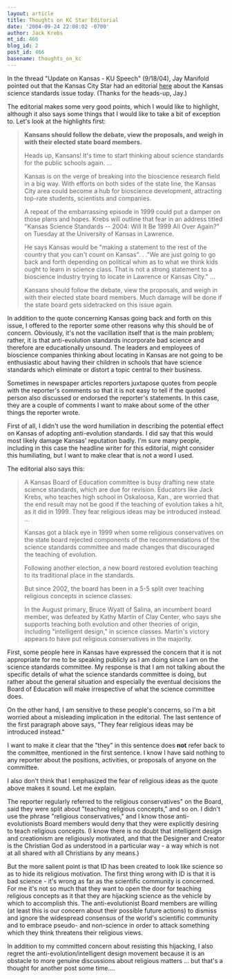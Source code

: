 ```yaml
---
layout: article
title: Thoughts on KC Star Editorial
date: '2004-09-24 22:08:02 -0700'
author: Jack Krebs
mt_id: 466
blog_id: 2
post_id: 466
basename: thoughts_on_kc
---
```

In the thread "Update on Kansas - KU Speech" (9/18/04), Jay Manifold pointed out that the Kansas City Star had an editorial [here](http://www.kansascity.com/mld/kansascitystar/news/opinion/9743970.htm) about the Kansas science standards issue today.  (Thanks for the heads-up, Jay.)

The editorial makes some very good points, which I would like to highlight, although it also says some things that I would like to take a bit of exception to.  Let's look at the highlights first:

> **Kansans should follow the debate, view the proposals, and weigh in with their elected state board members.**
> 
> Heads up, Kansans! It's time to start thinking about science standards for the public schools again. ...
> 
> Kansas is on the verge of breaking into the bioscience research field in a big way. With efforts on both sides of the state line, the Kansas City area could become a hub for bioscience development, attracting top-rate students, scientists and companies.
> 
> A repeat of the embarrassing episode in 1999 could put a damper on those plans and hopes. Krebs will outline that fear in an address titled "Kansas Science Standards -- 2004: Will It Be 1999 All Over Again?" on Tuesday at the University of Kansas in Lawrence.
> 
> He says Kansas would be "making a statement to the rest of the country that you can't count on Kansas". . ."We are just going to go back and forth depending on political whim as to what we think kids ought to learn in science class. That is not a strong statement to a bioscience industry trying to locate in Lawrence or Kansas City." ...
> 
> Kansans should follow the debate, view the proposals, and weigh in with their elected state board members. Much damage will be done if the state board gets sidetracked on this issue again.

In addition to the quote concerning Kansas going back and forth on this issue, I offered to the reporter some other reasons why this should be of concern.  Obviously, it's not the vacillation itself that is the main problem; rather, it is that anti-evolution standards incorporate bad science and therefore are educationally unsound.  The leaders and employees of bioscience companies thinking about locating in Kansas are not going to be enthusiastic about having their children in schools that have science standards which eliminate or distort a topic central to their business.

Sometimes in newspaper articles reporters juxtapose quotes from people with the reporter's comments so that it is not easy to tell if the quoted person also discussed or endorsed the reporter's statements.  In this case, they are a couple of comments I want to make about some of the other things the reporter wrote.

First of all, I didn't use the word humiliation in describing the potential effect on Kansas of adopting anti-evolution standards.  I did say that this would most likely damage Kansas' reputation badly.  I'm sure many people, including in this case the headline writer for this editorial, might consider this humiliating, but I want to make clear that is not a word I used.

The editorial also says this:

> A Kansas Board of Education committee is busy drafting new state science standards, which are due for revision. Educators like Jack Krebs, who teaches high school in Oskaloosa, Kan., are worried that the end result may not be good if the teaching of evolution takes a hit, as it did in 1999. They fear religious ideas may be introduced instead. ...
> 
> Kansas got a black eye in 1999 when some religious conservatives on the state board rejected components of the recommendations of the science standards committee and made changes that discouraged the teaching of evolution.
> 
> Following another election, a new board restored evolution teaching to its traditional place in the standards.
> 
> But since 2002, the board has been in a 5-5 split over teaching religious concepts in science classes.
> 
> In the August primary, Bruce Wyatt of Salina, an incumbent board member, was defeated by Kathy Martin of Clay Center, who says she supports teaching both evolution and other theories of origin, including "intelligent design," in science classes. Martin's victory appears to have put religious conservatives in the majority.

First, some people here in Kansas have expressed the concern that it is not appropriate for me to be speaking publicly as I am doing since I am on the science standards committee.  My response is that I am not talking about the specific details of what the science standards committee is doing, but rather about the general situation and especially the eventual decisions the Board of Education will make irrespective of what the science committee does.

On the other hand, I am sensitive to these people's concerns, so I'm a bit worried about a misleading implication in the editorial.  The last sentence of the first paragraph above says, "They fear religious ideas may be introduced instead."  

I want to make it clear that the "they" in this sentence does **not** refer back to the committee, mentioned in the first sentence.  I know I have said nothing to any reporter about the positions, activities, or proposals of anyone on the committee.  

I also don't think that I emphasized the fear of religious ideas as the quote above makes it sound.  Let me explain. 

The reporter regularly referred to the religious conservatives" on the Board, said they were split about "teaching religious concepts," and so on.  I didn't use the phrase "religious conservatives," and I know those anti-evolutionists Board members would deny that they were explicitly desiring to teach religious concepts.  (I know there is no doubt that intelligent design and creationism are religiously motivated, and that the Designer and Creator is the Christian God as understood in a particular way - a way which is not at all shared with all Christians by any means.)  

But the more salient point is that ID has been created to look like science so as to hide its religious motivation.  The first thing wrong with ID is that it is bad science - it's wrong as far as the scientific community is concerned.  For me it's not so much that they want to open the door for teaching religious concepts as it that they are hijacking science as the vehicle by which to accomplish this.  The anti-evolutionist Board members are willing (at least this is our concern about their possible future actions) to dismiss and ignore the widespread consensus of the world's scientific community and to embrace pseudo- and non-science in order to attack something which they think threatens their religious views.

In addition to my committed concern about resisting this hijacking, I also regret the anti-evolution/intelligent design movement because it is an obstacle to more genuine discussions about religious matters ... but that's a thought for another post some time....
